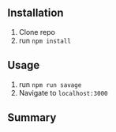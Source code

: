 

## Installation

1. Clone repo
2. run `npm install`

## Usage

1. run `npm run savage`
2. Navigate to `localhost:3000`


## Summary
